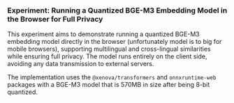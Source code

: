 ### Experiment: Running a Quantized BGE-M3 Embedding Model in the Browser for Full Privacy

This experiment aims to demonstrate running a quantized BGE-M3 embedding model directly in the browser (unfortunately model is to big for mobile browsers), supporting multilingual and cross-lingual similarities while ensuring full privacy. The model runs entirely on the client side, avoiding any data transmission to external servers.

The implementation uses the `@xenova/transformers` and `onnxruntime-web` packages with a
BGE-M3 model that is 570MB in size after being 8-bit quantized.

